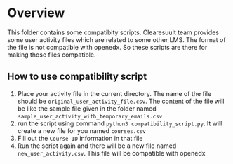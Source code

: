 # Overview
This folder contains some compatibity scripts. Clearesuult team provides some
user activity files which are related to some other LMS. The format of the file
is not compatible with openedx. So these scripts are there for making those files
compatible.

## How to use compatibility script
1. Place your activity file in the current directory. The name of the file should be `original_user_activity_file.csv`. The content of the file will be like the sample file given in the folder named `sample_user_activity_with_temporary_emails.csv`
2. run the script using command `python3 compatibility_script.py`. It will create a new file for you named `courses.csv`
3. Fill out the `Course ID` information in that file
4. Run the script again and there will be a new file named `new_user_activity.csv`. This file will be compatible with openedx
